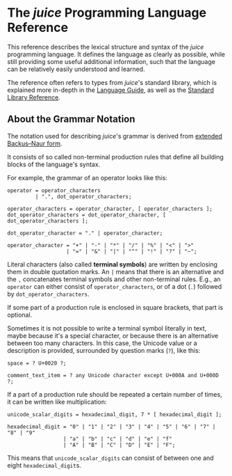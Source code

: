 # The *juice* Programming Language Reference

This reference describes the lexical structure and syntax of the *juice* programming language. It defines the language as clearly as possible, while still providing some useful additional information, such that the language can be relatively easily understood and learned.

The reference often refers to types from *juice*'s standard library, which is explained more in-depth in the [Language Guide](../language-guide), as well as the [Standard Library Reference](../stdlib-reference).

## About the Grammar Notation

The notation used for describing *juice*'s grammar is derived from [extended Backus–Naur form](https://en.wikipedia.org/wiki/Extended_Backus–Naur_form).

It consists of so called non-terminal production rules that define all building blocks of the language's syntax.

For example, the grammar of an operator looks like this:

```ebnf
operator = operator_characters
         | ".", dot_operator_characters;

operator_characters = operator_character, [ operator_characters ];
dot_operator_characters = dot_operator_character, [ dot_operator_characters ];

dot_operator_character = "." | operator_character;

operator_character = "+" | "-" | "*" | "/" | "%" | "<" | ">"
                   | "=" | "&" | "|" | "^" | "!" | "?" | "~";
```

Literal characters (also called **terminal symbols**) are written by enclosing them in double quotation marks. An `|` means that there is an alternative and the `,` concatenates terminal symbols and other non-terminal rules. E.g., an `operator` can either consist of `operator_characters`, or of a dot (`.`) followed by `dot_operator_characters`.

If some part of a production rule is enclosed in square brackets, that part is optional.

Sometimes it is not possible to write a terminal symbol literally in text, maybe because it's a special character, or because there is an alternative between too many characters. In this case, the Unicode value or a description is provided, surrounded by question marks (`?`), like this:

```ebnf
space = ? U+0020 ?;

comment_text_item = ? any Unicode character except U+000A and U+000D ?;
```

If a part of a production rule should be repeated a certain number of times, it can be written like multiplication:

```ebnf
unicode_scalar_digits = hexadecimal_digit, 7 * [ hexadecimal_digit ];

hexadecimal_digit = "0" | "1" | "2" | "3" | "4" | "5" | "6" | "7" | "8" | "9"
                  | "a" | "b" | "c" | "d" | "e" | "f"
                  | "A" | "B" | "C" | "D" | "E" | "F";
```

This means that `unicode_scalar_digits` can consist of between one and eight `hexadecimal_digit`s.
